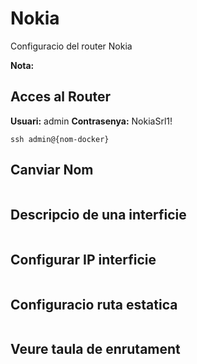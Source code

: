 # Nokia

Configuracio del router Nokia

**Nota:** 

## Acces al Router

**Usuari:** admin	**Contrasenya:** NokiaSrl1!

```
ssh admin@{nom-docker}
```

## Canviar Nom

```

```

## Descripcio de una interficie

```

```

## Configurar IP interficie

```

```

## Configuracio ruta estatica

```

```

## Veure taula de enrutament

```

```
